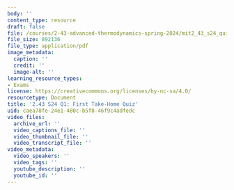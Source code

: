 ```yaml
---
body: ''
content_type: resource
draft: false
file: /courses/2-43-advanced-thermodynamics-spring-2024/mit2_43_s24_quiz1.pdf
file_size: 892136
file_type: application/pdf
image_metadata:
  caption: ''
  credit: ''
  image-alt: ''
learning_resource_types:
- Exams
license: https://creativecommons.org/licenses/by-nc-sa/4.0/
resourcetype: Document
title: '2.43 S24 Q1: First Take-Home Quiz'
uid: caea78fe-24e1-480c-b5f8-46f9c4adfedc
video_files:
  archive_url: ''
  video_captions_file: ''
  video_thumbnail_file: ''
  video_transcript_file: ''
video_metadata:
  video_speakers: ''
  video_tags: ''
  youtube_description: ''
  youtube_id: ''
---
```

